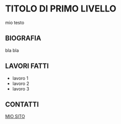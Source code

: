 # TITOLO DI PRIMO LIVELLO

mio testo

## BIOGRAFIA
bla bla


## LAVORI FATTI

- lavoro 1
- lavoro 2
- lavoro 3

## CONTATTI

[MIO SITO](https://cecere.xyz)
